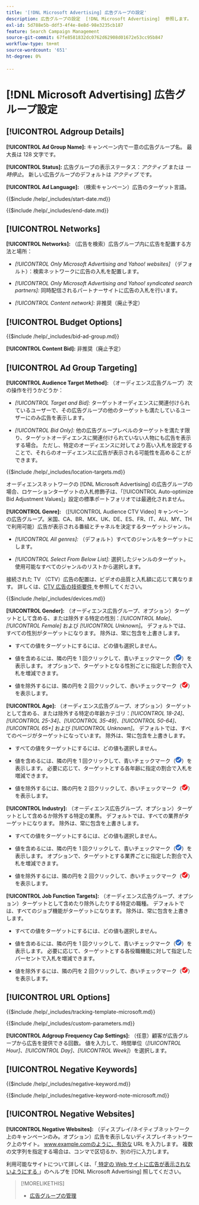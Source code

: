 ```yaml
---
title: '[!DNL Microsoft Advertising] 広告グループの設定'
description: 広告グループの設定  [!DNL Microsoft Advertising]  参照します。
exl-id: 5d788e5b-ddf3-4f4e-8e8d-98e3235cb187
feature: Search Campaign Management
source-git-commit: 67fe8581832dc0762d62908d01672e53cc95b847
workflow-type: tm+mt
source-wordcount: '651'
ht-degree: 0%

---
```


# [!DNL Microsoft Advertising] 広告グループ設定

## [!UICONTROL Adgroup Details]

**[!UICONTROL Ad Group Name]:** キャンペーン内で一意の広告グループ名。 最大長は 128 文字です。

**[!UICONTROL Status]:** 広告グループの表示ステータス：*アクティブ* または *一時停止*。 新しい広告グループのデフォルトは *アクティブ* です。

**[!UICONTROL Ad Language]:** （検索キャンペーン）広告のターゲット言語。

<!-- **[!UICONTROL Start Date]:** -->

{{$include /help/_includes/start-date.md}}

<!-- **[!UICONTROL End Date]:** -->

{{$include /help/_includes/end-date.md}}

## [!UICONTROL Networks]

**[!UICONTROL Networks]:** （広告を検索）広告グループ内に広告を配置する方法と場所：

* *[!UICONTROL Only Microsoft Advertising and Yahoo! websites]* （デフォルト）：検索ネットワークに広告の入札を配置します。

* *[!UICONTROL Only Microsoft Advertising and Yahoo! syndicated search partners]:* 同時配信されるパートナーサイトに広告の入札を行います。

* *[!UICONTROL Content network]:* 非推奨（廃止予定）

## [!UICONTROL Budget Options]

<!-- **[!UICONTROL Bid]:** -->

{{$include /help/_includes/bid-ad-group.md}}

**[!UICONTROL Content Bid]:** 非推奨（廃止予定）

## [!UICONTROL Ad Group Targeting]

**[!UICONTROL Audience Target Method]:** （オーディエンス広告グループ）次の操作を行うかどうか：

* *[!UICONTROL Target and Bid]:* ターゲットオーディエンスに関連付けられているユーザーで、その広告グループの他のターゲットも満たしているユーザーにのみ広告を表示します。

* *[!UICONTROL Bid Only]:* 他の広告グループレベルのターゲットを満たす限り、ターゲットオーディエンスに関連付けられていない人物にも広告を表示する場合。 ただし、特定のオーディエンスに対してより高い入札を設定することで、それらのオーディエンスに広告が表示される可能性を高めることができます。

<!-- **[!UICONTROL Location Target]:** -->

{{$include /help/_includes/location-targets.md}}

オーディエンスネットワークの [!DNL Microsoft Advertising] の広告グループの場合、ロケーションターゲットの入札修飾子は、「[!UICONTROL Auto-optimize Bid Adjustment Values]」設定の標準ポートフォリオでは最適化されません。

**[!UICONTROL Genre]:** （[!UICONTROL Audience CTV Video] キャンペーンの広告グループ。米国、CA、BR、MX、UK、DE、ES、FR、IT、AU、MY、TH<!-- Should that go in the campaign sub-type description instead, or is this applicable for this feature only? --> で利用可能）広告が表示される番組とチャネルを決定するターゲットジャンル。

* *[!UICONTROL All genres]:* （デフォルト）すべてのジャンルをターゲットにします。

* *[!UICONTROL Select From Below List]:* 選択したジャンルのターゲット。 使用可能なすべてのジャンルのリストから選択します。

接続された TV （CTV）広告の配置は、ビデオの品質と入札額に応じて異なります。 詳しくは、[CTV 広告の技術要件 ](https://help.ads.microsoft.com/#apex/ads/en/60102/0/#TechnicalRequirements) を参照してください。

<!-- **[!UICONTROL Devices]:** -->

{{$include /help/_includes/devices.md}}

**[!UICONTROL Gender]:** （オーディエンス広告グループ、オプション）ターゲットとして含める、または除外する特定の性別：*[!UICONTROL Male]*、*[!UICONTROL Female]* および *[!UICONTROL Unknown]*。 デフォルトでは、すべての性別がターゲットになります。 除外は、常に包含を上書きします。

* すべての値をターゲットにするには、どの値も選択しません。

* 値を含めるには、隣の円を 1 回クリックして、青いチェックマーク（![ 含める ](/help/search-social-commerce/assets/include.png " 含める ")）を表示します。 オプションで、ターゲットとなる性別ごとに指定した割合で入札を増減できます。

* 値を除外するには、隣の円を 2 回クリックして、赤いチェックマーク（![ 除外 ](/help/search-social-commerce/assets/exclude.png " 除外 ")）を表示します。

**[!UICONTROL Age]:** （オーディエンス広告グループ、オプション）ターゲットとして含める、または除外する特定の年齢カテゴリ：*[!UICONTROL 18-24]*、*[!UICONTROL 25-34]*、*[!UICONTROL 35-49]*、*[!UICONTROL 50-64]*、*[!UICONTROL 65+]* および *[!UICONTROL Unknown]*。 デフォルトでは、すべてのページがターゲットになっています。 除外は、常に包含を上書きします。

* すべての値をターゲットにするには、どの値も選択しません。

* 値を含めるには、隣の円を 1 回クリックして、青いチェックマーク（![ 含める ](/help/search-social-commerce/assets/include.png " 含める ")）を表示します。 必要に応じて、ターゲットとする各年齢に指定の割合で入札を増減できます。

* 値を除外するには、隣の円を 2 回クリックして、赤いチェックマーク（![ 除外 ](/help/search-social-commerce/assets/exclude.png " 除外 ")）を表示します。

**[!UICONTROL Industry]:** （オーディエンス広告グループ、オプション）ターゲットとして含めるか除外する特定の業界。 デフォルトでは、すべての業界がターゲットになります。 除外は、常に包含を上書きします。

* すべての値をターゲットにするには、どの値も選択しません。

* 値を含めるには、隣の円を 1 回クリックして、青いチェックマーク（![ 含める ](/help/search-social-commerce/assets/include.png " 含める ")）を表示します。 オプションで、ターゲットとする業界ごとに指定した割合で入札を増減できます。

* 値を除外するには、隣の円を 2 回クリックして、赤いチェックマーク（![ 除外 ](/help/search-social-commerce/assets/exclude.png " 除外 ")）を表示します。

**[!UICONTROL Job Function Targets]:** （オーディエンス広告グループ、オプション）ターゲットとして含めたり除外したりする特定の職種。 デフォルトでは、すべてのジョブ機能がターゲットになります。 除外は、常に包含を上書きします。

* すべての値をターゲットにするには、どの値も選択しません。

* 値を含めるには、隣の円を 1 回クリックして、青いチェックマーク（![ 含める ](/help/search-social-commerce/assets/include.png " 含める ")）を表示します。 必要に応じて、ターゲットとする各役職機能に対して指定したパーセントで入札を増減できます。

* 値を除外するには、隣の円を 2 回クリックして、赤いチェックマーク（![ 除外 ](/help/search-social-commerce/assets/exclude.png " 除外 ")）を表示します。

## [!UICONTROL URL Options]

<!-- **[!UICONTROL Tracking Template]:** -->

{{$include /help/_includes/tracking-template-microsoft.md}}

<!-- **[!UICONTROL Custom Parameters]:** -->

{{$include /help/_includes/custom-parameters.md}}

**[!UICONTROL Adgroup Frequency Cap Settings]:** （任意）顧客が広告グループから広告を提供できる回数。 値を入力して、時間単位（*[!UICONTROL Hour]*、*[!UICONTROL Day]*、*[!UICONTROL Week]*）を選択します。

## [!UICONTROL Negative Keywords]

<!-- **[!UICONTROL Negative Keywords]:** -->

{{$include /help/_includes/negative-keyword.md}}

<!-- Note for **[!UICONTROL Negative Keywords]:** -->

{{$include /help/_includes/negative-keyword-note-microsoft.md}}

## [!UICONTROL Negative Websites]

**[!UICONTROL Negative Websites]:** （ディスプレイ/ネイティブネットワーク上のキャンペーンのみ。オプション）広告を表示しないディスプレイネットワーク上のサイト。 www.example.comのように、有効な URL を入力します。 複数の文字列を指定する場合は、コンマで区切るか、別の行に入力します。

利用可能なサイトについて詳しくは、「[ 特定の Web サイトに広告が表示されないようにする ](https://help.ads.microsoft.com/#apex/bae/en/14061/0)」のヘルプを [!DNL Microsoft Advertising] 照してください。

>[!MORELIKETHIS]
>
>* [ 広告グループの管理 ](/help/search-social-commerce/campaign-management/campaigns/ad-group-manage.md)
